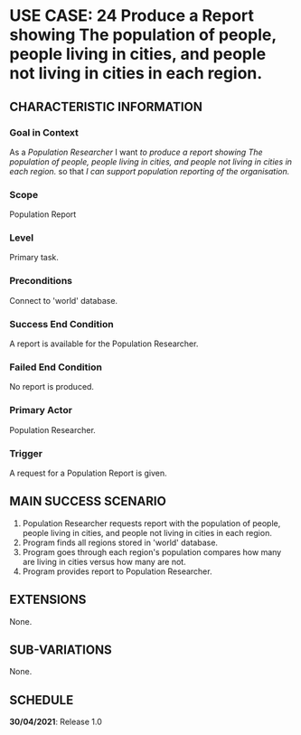 # USE CASE: 24 Produce a Report showing The population of people, people living in cities, and people not living in cities in each region.

## CHARACTERISTIC INFORMATION

### Goal in Context

As a *Population  Researcher* I want *to produce a report showing The population of people, people living in cities, and people not living in cities in each region.* so that *I can support population reporting of the organisation.*

### Scope

Population Report

### Level

Primary task.

### Preconditions

Connect to 'world' database.

### Success End Condition

A report is available for the Population Researcher.

### Failed End Condition

No report is produced.

### Primary Actor

Population Researcher.

### Trigger

A request for a Population Report is given.

## MAIN SUCCESS SCENARIO

1. Population Researcher requests report with the population of people, people living in cities, and people not living in cities in each region.
2. Program finds all regions stored in 'world' database.
3. Program goes through each region's population compares how many are living in cities versus how many are not.
4. Program provides report to Population Researcher.

## EXTENSIONS

None.

## SUB-VARIATIONS

None.

## SCHEDULE

**30/04/2021**: Release 1.0